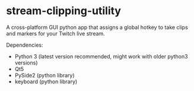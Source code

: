 # stream-clipping-utility
A cross-platform GUI python app that assigns a global hotkey to take clips and markers for your Twitch live stream.

Dependencies:
- Python 3 (latest version recommended, might work with older python3 versions)
- Qt5
- PySide2 (python library)
- keyboard (python library)
